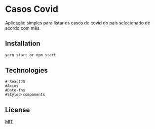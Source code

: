 
# Casos Covid

Aplicação simples para listar os casos de covid do país selecionado de acordo com mês.

## Installation



```bash
yarn start or npm start
```

## Technologies

```javacript
# ReactJS
#Axios
#Date-fns
#Styled-components
```



## License
[MIT](https://choosealicense.com/licenses/mit/)